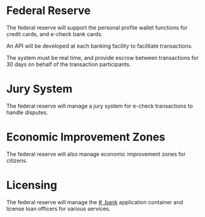 # Federal Reserve

The federal reserve will support the personal profile wallet functions for credit cards, and e-check bank cards.

An API will be developed at each banking facility to facilitate transactions.

The system must be real time, and provide escrow between transactions for 30 days on behalf of the transaction participants.

# Jury System

The federal reserve will manage a jury system for e-check transactions to handle disputes.

# Economic Improvement Zones

The federal reserve will also manage economic improvement zones for citizens.

# Licensing

The federal reserve will manage the [# .bank](./bank) application container and license loan officers for various services.
